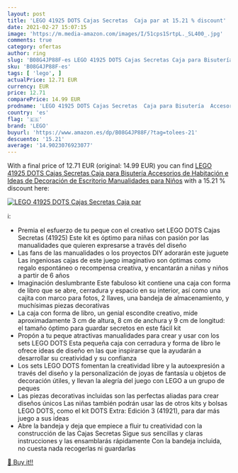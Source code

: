 ```yaml
---
layout: post
title: 'LEGO 41925 DOTS Cajas Secretas  Caja par at 15.21 % discount'
date: 2021-02-27 15:07:15
image: 'https://m.media-amazon.com/images/I/51cps1SrtpL._SL400_.jpg'
comments: true
category: ofertas
author: ring
slug: 'B08G4JP88F-es LEGO 41925 DOTS Cajas Secretas Caja para Bisutería...'
sku: 'B08G4JP88F-es'
tags: [ 'lego', ]
actualPrice: 12.71 EUR
currency: EUR
price: 12.71
comparePrice: 14.99 EUR
prodname: 'LEGO 41925 DOTS Cajas Secretas  Caja para Bisutería  Accesorios de Habitación e Ideas de Decoración de Escritorio  Manualidades para Niños'
country: 'es'
flag: '🇪🇸'
brand: 'LEGO'
buyurl: 'https://www.amazon.es/dp/B08G4JP88F/?tag=tolees-21'
descuento: '15.21'
average: '14.9023076923077'
---
```


With a final price of 12.71 EUR (original: 14.99 EUR) you can find [LEGO 41925 DOTS Cajas Secretas  Caja para Bisutería  Accesorios de Habitación e Ideas de Decoración de Escritorio  Manualidades para Niños](https://www.amazon.es/dp/B08G4JP88F/?tag=tolees-21) with a  15.21 % discount here:

[![LEGO 41925 DOTS Cajas Secretas  Caja par](https://m.media-amazon.com/images/I/51cps1SrtpL._SL400_.jpg)](https://www.amazon.es/dp/B08G4JP88F/?tag=tolees-21)

ℹ️:

- Premia el esfuerzo de tu peque con el creativo set LEGO DOTS Cajas Secretas (41925) Este kit es óptimo para niñas con pasión por las manualidades que quieren expresarse a través del diseño
- Las fans de las manualidades o los proyectos DIY adorarán este juguete Las ingeniosas cajas de este juego imaginativo son óptimas como regalo espontáneo o recompensa creativa, y encantarán a niñas y niños a partir de 6 años
- Imaginación deslumbrante Este fabuloso kit contiene una caja con forma de libro que se abre, cerradura y espacio en su interior, así como una cajita con marco para fotos, 2 llaves, una bandeja de almacenamiento, y muchísimas piezas decorativas
- La caja con forma de libro, un genial escondite creativo, mide aproximadamente 3 cm de altura, 8 cm de anchura y 9 cm de longitud: el tamaño óptimo para guardar secretos en este fácil kit
- Propón a tu peque atractivas manualidades para crear y usar con los sets LEGO DOTS Esta pequeña caja con cerradura y forma de libro le ofrece ideas de diseño en las que inspirarse que la ayudarán a desarrollar su creatividad y su confianza
- Los sets LEGO DOTS fomentan la creatividad libre y la autoexpresión a través del diseño y la personalización de joyas de fantasía u objetos de decoración útiles, y llevan la alegría del juego con LEGO a un grupo de peques
- Las piezas decorativas incluidas son las perfectas aliadas para crear diseños únicos Las niñas también podrán usar las de otros kits y bolsas LEGO DOTS, como el kit DOTS Extra: Edición 3 (41921), para dar más juego a sus ideas
- Abre la bandeja y deja que empiece a fluir tu creatividad con la construcción de las Cajas Secretas Sigue sus sencillas y claras instrucciones y las ensamblarás rápidamente Con la bandeja incluida, no cuesta nada recogerlas ni guardarlas

[🛒 Buy it!!](https://www.amazon.es/dp/B08G4JP88F/?tag=tolees-21)
